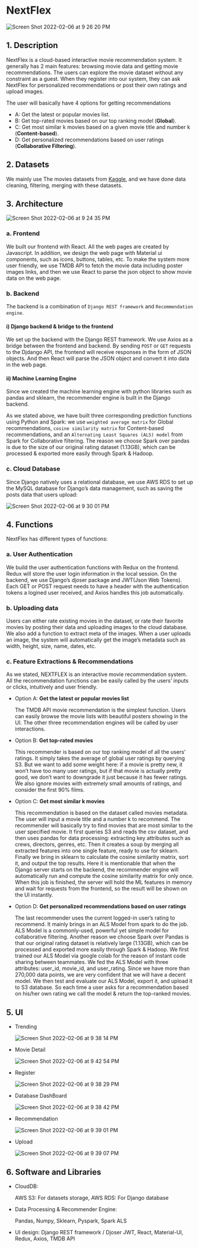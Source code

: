 # NextFlex
![Screen Shot 2022-02-06 at 9 26 20 PM](https://user-images.githubusercontent.com/80583153/152729323-0e16bc16-be43-472e-84c3-5ff373786f29.png)


## 1. Description 

NextFlex is a cloud-based interactive movie recommendation system. It generally has 2 main features: browsing movie data and getting movie recommendations. The users can explore the movie dataset without any constraint as a guest. When they register into our system, they can ask NextFlex for personalized recommendations or post their own ratings and upload images.

The user will basically have 4 options for getting recommendations
* A: Get the latest or popular movies list.
* B: Get top-rated movies based on our top ranking model (**Global**).
* C: Get most similar k movies based on a given movie title and number k (**Content-based**).
* D: Get personalized recommendations based on user ratings (**Collaborative Filtering**).

## 2. Datasets

We mainly use The movies datasets from [Kaggle](https://www.kaggle.com/rounakbanik/the-movies-dataset), and we have done data cleaning, filtering, merging with these datasets.


## 3. Architecture
![Screen Shot 2022-02-06 at 9 24 35 PM](https://user-images.githubusercontent.com/80583153/152729171-576ea85b-ff2c-48ed-a7ee-4f1901bb188d.png)

### a. Frontend
We built our frontend with React. All the web pages are created by Javascript. In addition, we design the web page with Material ui components, such as icons, buttons, tables, etc. 
To make the system more user friendly, we use TMDB API to fetch the movie data including poster images links, and then we use React to parse the json object to show movie data on the web page.  


### b. Backend

The backend is a combination of ```Django REST framework``` and ```Recommendation engine```.

#### i) Django backend & bridge to the frontend
We set up the backend with the Django REST framework. We use Axios as a bridge between the frontend and backend. By sending ```POST``` or ```GET``` requests to the Djdango API, the frontend will receive responses in the form of JSON objects. And then React will parse the JSON object and convert it into data in the web page.

#### ii) Machine Learning Engine
Since we created the machine learning engine with python libraries such as pandas and sklearn, the recommender engine is built in the Django backend.

As we stated above, we have built three corresponding prediction functions using Python and Spark: we use ```weighted average matrix``` for Global recommendations, ```cosine similarity matrix``` for Content-based recommendations, and an ```Alternating Least Squares (ALS) model``` from Spark for Collaborative filtering. The reason we choose Spark over pandas is due to the size of our original rating dataset (1.13GB), which can be processed & exported more easily through Spark & Hadoop. 

### c. Cloud Database

Since Django natively uses a relational database, we use AWS RDS to set up the MySQL database for Django’s data management, such as saving the posts data that users upload:

![Screen Shot 2022-02-06 at 9 30 01 PM](https://user-images.githubusercontent.com/80583153/152729731-8cd77455-37ec-41e1-80fb-6dadfd3e055c.png)

## 4. Functions

NextFlex has different types of functions:

### a. User Authentication

We build the user authentication functions with Redux on the frontend. Redux will store the user login information in the local session. On the backend, we use Django’s djoser package and JWT(Json Web Tokens). Each GET or POST request needs to have a header with the authentication tokens a logined user received, and Axios handles this job automatically.

### b. Uploading data

Users can either rate existing movies in the dataset, or rate their favorite movies by posting their data and uploading images to the cloud database. 
We also add a function to extract meta of the images. When a user uploads an image, the system will automatically get the image’s metadata such as width, height, size, name, dates, etc.

### c. Feature Extractions & Recommendations


As we stated, NEXTFLEX is an interactive movie recommendation system. All the recommendation functions can be easily called by the users’ inputs or clicks, intuitively and user friendly.
* Option A:  **Get the latest or popular movies list**
    
    The TMDB API movie recommendation is the simplest function. Users can easily browse the movie lists with beautiful posters showing in the UI.
The other three recommendation engines will be called by user interactions. 

* Option B: **Get top-rated movies**
    
    This recommender is based on our top ranking model of all the users’ ratings. 
    It simply takes the average of global user ratings by querying S3. But we want to add some weight here: if a movie is pretty new, it won’t have too many user ratings, but if that movie is actually pretty good, we don’t want to downgrade it just because it has fewer ratings. We also ignore movies with extremely small amounts of ratings, and consider the first 90% films.

* Option C: **Get most similar k movies**
    
    This recommendation is based on the dataset called movies metadata. The user will input a movie title and a number k to recommend. The recommender will basically try to find movies that are most similar to the user specified movie. It first queries S3 and reads the csv dataset, and then uses pandas for data processing: extracting key attributes such as crews, directors, genres, etc. Then it creates a soup by merging all extracted features into one single feature, ready to use for sklearn. Finally we bring in sklearn to calculate the cosine similarity matrix, sort it, and output the top results.
Here it is mentionable that when the Django server starts on the backend, the recommender engine will automatically run and compute the cosine similarity matrix for only once. When this job is finished, the server will hold the ML features in memory and wait for requests from the frontend, so the result will be shown on the UI instantly.

* Option D: **Get personalized recommendations based on user ratings**
    
    The last recommender uses the current logged-in user’s rating to recommend. It mainly brings in an ALS Model from spark to do the job. ALS Model is a commonly-used, powerful yet simple model for collaborative filtering. Another reason we choose Spark over Pandas is that our original rating dataset is relatively large (1.13GB), which can be processed and exported more easily through Spark & Hadoop. 
	We first trained our ALS Model via google colab for the reason of instant code sharing between teammates. We fed the ALS Model with three attributes: user_id, movie_id, and user_rating. Since we have more than 270,000 data points, we are very confident that we will have a decent model. 
	We then test and evaluate our ALS Model, export it, and upload it to S3 database. So each time a user asks for a recommendation based on his/her own rating we call the model & return the top-ranked movies. 

## 5. UI 
* Trending
    
    ![Screen Shot 2022-02-06 at 9 38 14 PM](https://user-images.githubusercontent.com/80583153/152730955-3ee2c123-1592-4252-a083-799ba2ef4d83.png)
* Movie Detail
    
    ![Screen Shot 2022-02-06 at 9 42 54 PM](https://user-images.githubusercontent.com/80583153/152731038-661c3389-7d47-4fac-b0fb-b628b9ea9882.png)
* Register
    
    ![Screen Shot 2022-02-06 at 9 38 29 PM](https://user-images.githubusercontent.com/80583153/152731113-73012bc0-9086-4790-b966-1c02408712ac.png)
* Database DashBoard
    
    ![Screen Shot 2022-02-06 at 9 38 42 PM](https://user-images.githubusercontent.com/80583153/152731202-78a937cd-fde3-4fd5-8d39-3f613f07276c.png)
* Recommendation
    
    ![Screen Shot 2022-02-06 at 9 39 01 PM](https://user-images.githubusercontent.com/80583153/152731275-c5dc35c2-7c93-4d6a-ae71-510f9a209d6f.png)
* Upload
    
    ![Screen Shot 2022-02-06 at 9 39 07 PM](https://user-images.githubusercontent.com/80583153/152731323-7c2c04af-e23c-46b2-996a-5a37c7ed4511.png)


## 6. Software and Libraries
* CloudDB: 

    AWS S3: For datasets storage, AWS RDS: For Django database

* Data Processing & Recommender Engine:
    
    Pandas, Numpy, Sklearn, Pyspark, Spark ALS

* UI design: 
    Django REST framework / Djoser JWT, React, Material-UI, Redux, Axios, TMDB API
